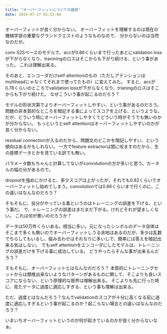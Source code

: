 ```yaml
---
title: "オーバーフィットについての雑感"
date: 2019-07-27 03:52:04
---
```


オーバーフィットが良く分からない。
オーバーフィットを理解するのは現在の機械学習の重要なグランドクエストのようなものなので、
分からないのは当然なのだが。

conv S2Sベースのモデルで、accが0.86くらいまで行ったあとにvalidation lossが下がらなくなり、traniningのロスはそこからも下がり続ける、という事があった。
これは理解出来る。

そのあと、エンコーダだけself attentionのもの（ただしアテンションはmultiheadじゃなくてそれまで使ってたもの）に変えてみた。
すると、accが0.78くらいのところでvalidation lossが下がらなくなり、trianingのロスはそこからも下がり続けた。
なぜこういう事が起こるのだろう？

モデルの形状次第でよりオーバーフィットしやすい、という事があるのだろう。
問題の非本質的なところを暗記する事によってスコアを上げる、というような。
だが、どういう時にオーバーフィットしやすくてどういう時がそうでも無いのかが分からない。
もっというとself attentionはオーバーフィットしやすいのかが良く分からない。

residual connectionが入るのだから、問題文のどこかを暗記しやすい、という傾向はあるかもしれない。
一方でfeature extractorは間に咬ますのだから、生の座標データとかを見ている訳でも無い。

パラメータ数もちゃんと計算してないがconvolutionの方が多いと思う。カーネルの幅の分があるので。

dropoutを強めにかけると、多少スコアは上がったが、それでも0.82くらいでオーバーフィットし始めてしまう。convolutionでは0.86くらいまで行くのに、この違いはなんなのだろう？

そもそもに、自分がやっている事というのはトレーニングの誤差を下げる、という事だ。
で、トレーニングの誤差はまだまだ下がる。けれどそれが望ましくない。
これは何が悪いのだろうか？

データは50万件くらいある。相当に多い。元になったシンボルのデータ自体はそこまで多くも無いのでオーバーフィットしうる余地はあるのだが、多少は乱数でちらしてもいるし、組み合わせはそれなりに多いしで、簡単には答えを暗記出来る気はしない。
でもself attentionをエンコーダにしたモデルは、トレーニングの誤差だけを下げる事に成功している。
どうやったらそんな事が出来るんだろう？

そもそもに、オーバーフィットとはなんなのだろう？
本質的にトレーニングセットからは類推出来ないようなパターンがあるものに関して、そこよりも良いスコアにならない、という原理的な限界は理解出来る。
そこよりも先に行った時に、見たデータに過度に適応しすぎる、という事も理解は出来る。

ただ、過度とはなんだろう？なんでvalidationのスコアが十分に高くなる前に過度に適応しすぎるという事が起こるのか？起こらない場合との違いはなんなのだろう？

いまいちオーバーフィットというのが何が起きているのかが良く分からないなぁ。